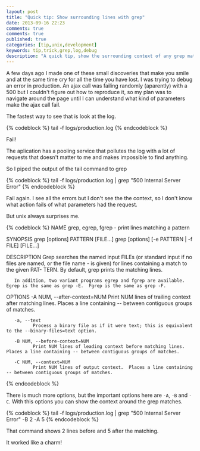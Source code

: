 ```yaml
---
layout: post
title: "Quick tip: Show surrounding lines with grep"
date: 2013-09-16 22:23
comments: true
comments: true
published: true
categories: [tip,unix,development]
keywords: tip,trick,grep,log,debug
description: "A quick tip, show the surrounding context of any grep match. Specially usefull to find error traces in your log"
---
```


A few days ago I made one of these small discoveries that make you smile and at the same time cry for all the time you have lost.
I was trying to debug an error in production. An ajax call was failing randomly (aparently) with a 500 but I couldn't figure out how to reproduce it,
so my plan was to navigate around the page until I can understand what kind of parameters make the ajax call fail.

The fastest way to see that is look at the log.

{% codeblock %}
  tail -f logs/production.log
{% endcodeblock %}

Fail!

The aplication has a pooling service that pollutes the log with a lot of requests that doesn't matter to me and makes impossible to find anything.

So I piped the output of the tail command to grep

{% codeblock %}
  tail -f logs/production.log | grep "500 Internal Server Error"
{% endcodeblock %}

Fail again. I see all the errors but I don't see the the context, so I don't know what action fails of what parameters had the request.

But unix always surprises me.

{% codeblock %}
NAME
       grep, egrep, fgrep - print lines matching a pattern

SYNOPSIS
       grep [options] PATTERN [FILE...]
       grep [options] [-e PATTERN | -f FILE] [FILE...]

DESCRIPTION
       Grep searches the named input FILEs (or standard input if no files are named, or the file name - is given) for lines containing a match to the given PAT-
       TERN.  By default, grep prints the matching lines.

       In addition, two variant programs egrep and fgrep are available.  Egrep is the same as grep -E.  Fgrep is the same as grep -F.

OPTIONS
       -A NUM, --after-context=NUM
              Print NUM lines of trailing context after matching lines.  Places a line containing -- between contiguous groups of matches.

       -a, --text
              Process a binary file as if it were text; this is equivalent to the --binary-files=text option.

       -B NUM, --before-context=NUM
              Print NUM lines of leading context before matching lines.  Places a line containing -- between contiguous groups of matches.

       -C NUM, --context=NUM
              Print NUM lines of output context.  Places a line containing -- between contiguous groups of matches.
{% endcodeblock %}

There is much more options, but the important options here are `-A`, `-B` and `-C`. With this options you can show the context around the grep matches.

{% codeblock %}
  tail -f logs/production.log | grep "500 Internal Server Error" -B 2 -A 5
{% endcodeblock %}

That command shows 2 lines before and 5 after the matching.

It worked like a charm!